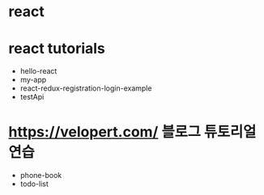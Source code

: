 # react

# react tutorials
- hello-react
- my-app
- react-redux-registration-login-example
- testApi

# https://velopert.com/ 블로그 튜토리얼 연습
- phone-book
- todo-list